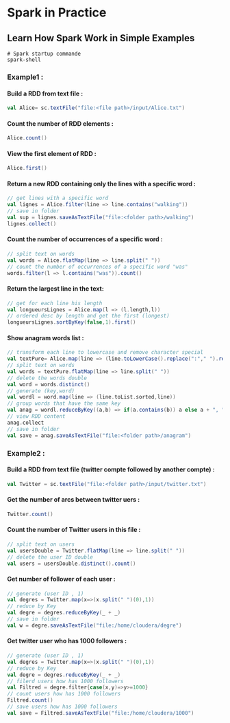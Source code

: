 # Spark in Practice

## Learn How Spark Work in Simple Examples

```shell
# Spark startup commande
spark-shell
```

### Example1 :

#### Build a RDD from text file :
```scala
val Alice= sc.textFile("file:<file path>/input/Alice.txt")
```

#### Count the number of RDD elements :

```scala
Alice.count()
```

#### View the first element of RDD :

```scala
Alice.first()
```

#### Return a new RDD containing only the lines with a specific word :

```scala
// get lines with a specific word
val lignes = Alice.filter(line => line.contains("walking"))
// save in folder
val sup = lignes.saveAsTextFile("file:<folder path>/walking")
lignes.collect()
```

#### Count the number of occurrences of a specific word :

```scala
// split text on words
val words = Alice.flatMap(line => line.split(" "))
// count the number of occurrences of a specific word "was"
words.filter(l => l.contains("was")).count()
```

#### Return the largest line in the text:

```scala
// get for each line his length
val longueursLignes = Alice.map(l => (l.length,l))
// ordered desc by length and get the first (longest)
longueursLignes.sortByKey(false,1).first()
```

#### Show anagram words list : 

```scala
// transform each line to lowercase and remove character special 
val textPure= Alice.map(line => (line.toLowerCase().replace(":"," ").replace("*"," ").replace("/"," ").replace("["," ").replace("]"," ").replace(","," ").replace("\""," ").replace("-"," ").replace("`"," ").replace("'"," ").replace("_"," ").replace(";"," ").replace("."," ").replace("!"," ").replace("?"," ")))
// split text on words
val words = textPure.flatMap(line => line.split(" "))
// delete the words double
val word = words.distinct()
// generate (key,word)
val wordl = word.map(line => (line.toList.sorted,line))
// group words that have the same key
val anag = wordl.reduceByKey((a,b) => if(a.contains(b)) a else a + ", " + b)
// view RDD content
anag.collect
// save in folder
val save = anag.saveAsTextFile("file:<folder path>/anagram")
  ```

### Example2 : 

#### Build a RDD from text file (twitter compte followed by another compte) :

```scala
val Twitter = sc.textFile("file:<folder path>/input/twitter.txt")
```

#### Get the number of arcs between twitter uers :

```scala
Twitter.count()
```

#### Count the number of Twitter users in this file :

```scala
// split text on users
val usersDouble = Twitter.flatMap(line => line.split(" "))
// delete the user ID double
val users = usersDouble.distinct().count()
 ```

#### Get number of follower of each user :

```scala
// generate (user ID , 1)
val degres = Twitter.map(x=>(x.split(" ")(0),1))
// reduce by Key
val degre = degres.reduceByKey(_ + _)
// save in folder
val w = degre.saveAsTextFile("file:/home/cloudera/degre")
```

#### Get twitter user who has 1000 followers :

```scala
// generate (user ID , 1)
val degres = Twitter.map(x=>(x.split(" ")(0),1))
// reduce by Key
val degre = degres.reduceByKey(_ + _)
// filerd users how has 1000 followers
val Filtred = degre.filter{case(x,y)=>y>=1000}
// count users how has 1000 followers
Filtred.count()
// save users how has 1000 followers
val save = Filtred.saveAsTextFile("file:/home/cloudera/1000")
```
